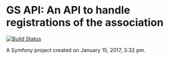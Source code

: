 GS API: An API to handle registrations of the association
==

[![Build Status](https://travis-ci.org/GrenobleSwing/API.svg?branch=master)](https://travis-ci.org/GrenobleSwing/API)

A Symfony project created on January 15, 2017, 3:32 pm.
